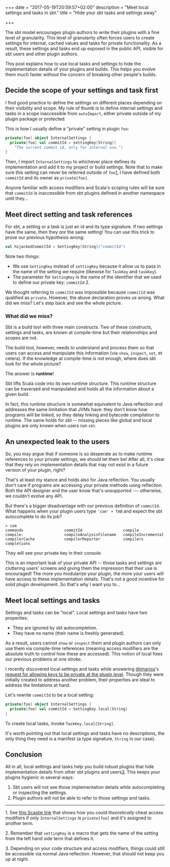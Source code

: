 +++
date = "2017-05-19T20:59:57+02:00"
description = "Meet local settings and tasks in sbt."
title = "Hide your sbt tasks and settings away"

+++

The sbt model encourages plugin authors to write their plugins with a fine level
of granularity. This level of granularity often forces users to create settings
for internal, cached values and tasks for private functionality. As a result,
these settings and tasks end up exposed in the public API, visible for sbt users
and other plugin authors.

This post explains how to use local tasks and settings to hide the
implementation details of your plugins and builds. This helps you evolve them
much faster without the concern of breaking other people's builds.

## Decide the scope of your settings and task first

I find good practice to define the settings on different places depending on
their visibility and scope. My rule of thumb is to define internal settings and
tasks in a scope inaccessible from `autoImport`, either private outside of my
plugin package or protected.

This is how I usually define a "private" setting in plugin `foo`:

```scala
private[foo] object InternalSettings {
  private[foo] val commitId = settingKey[String](
    "The current commit id, only for internal use.")
}
```

Then, I import `InternalSettings` to whichever place defines its implementation
and add it to my project or build settings. Note that to make sure this setting
can never be referred outside of `foo`<a rel='footnote' href='#f1'>1</a>, I have
defined both `commitId` and its owner as `private[foo]`.

Anyone familiar with access modifiers and Scala's scoping rules will be sure
that `commitId` is inaccessible from sbt plugins defined in another namespace
until they...

## Meet direct setting and task references

For sbt, a setting or a task is just an id and its type signature. If two
settings have the same, then they *are* the same setting! You can use this trick
to prove our previous hypothesis wrong:

```scala
val hijackedCommitId = SettingKey[String]("commitId")
```

Note two things:
  
* We use `SettingKey` instead of `settingKey` because it allow us to pass in
    the name of the setting we require (likewise for `TaskKey` and `taskKey`).
* The parameter for `SettingKey` is the name of the identifier that we used to
    define our private key: `commitId` <a rel="footnote" name="#f2">2</a>.

We thought referring to `commitId` was impossible because `commitId` was
qualified as `private`.  However, the above declaration proves us wrong. What
did we miss? Let's step back and see the whole picture.

### What did we miss?

Sbt is a build tool with three main constructs. Two of these constructs,
settings and tasks, are known at compile-time but their relationships and scopes
are not.

The build tool, however, needs to understand and process them so that users can
access and manipulate this information (via `show`, `inspect`, `set`, et
cetera). If the knowledge at compile-time is not enough, where does sbt look for
the whole picture?

The answer is **runtime**!

Sbt lifts Scala code into its own runtime structure. This runtime structure can
be traversed and manipulated and holds all the information about a given build.

In fact, this runtime structure is somewhat equivalent to Java reflection and
addresses the same limitation that JVMs have: they don't know how programs will
be linked, so they delay linking and bytecode compilation to runtime. The same
holds for sbt -- missing pieces like global and local plugins are only known
when users run `sbt`.

## An unexpected leak to the users

So, you may argue that if someone is so desperate as to make runtime references
to your private settings, we should let them be! After all, it's clear that they
rely on implementation details that may not exist in a future version of your
plugin, right?

That's at least my stance and holds also for Java reflection. You usually don't
care if programs are accessing your private methods using reflection. Both the
API designer and the user know that's unsupported --- otherwise, we couldn't
evolve any API.

But there's a bigger disadvantage with our previous definition of `commitId`.
What happens when your plugin users type `'com' + TAB` and expect the sbt
autocomplete to do its job?

```
> com
commands                  commitId                  compile                   compile:                  compileAnalysisFilename   compileIncremental        
compilerCache             compilerReporter          compilers                 completions 
```

They will see your private key in their console.

This is an important leak of your private API -- those tasks and settings are
cluttering users' screens and giving them the impression that their use is
encouraged! The more you modularize your plugin, the more your users will have
access to these implementation details.  That's not a good incentive for solid
plugin development. So that's why I want you to...

## Meet local settings and tasks

Settings and tasks can be "local". Local settings and tasks have two properties:
  
* They are ignored by sbt autocompletion.
* They have no name (their name is freshly generated).

As a result, users cannot `show` or `inspect` them and plugin authors can only
use them via compile-time references (meaning access modifiers are the absolute
truth to control how these are accessed). This notion of local fixes our
previous problems at one stroke.

I recently discovered local settings and tasks while answering
[@imarios](https://github.com/imarios)'s [request for allowing keys to be
private at the plugin level](https://github.com/sbt/sbt/issues/3192). Though
they were initially created to address another problem, their properties are
ideal to address the limitations at hand.

Let's rewrite `commitId` to be a local setting:

```scala
private[foo] object InternalSettings {
  private[foo] val commitId = SettingKey.local[String]
}
```

To create local tasks, invoke `TaskKey.local[String]`.

It's worth pointing out that local settings and tasks have no descriptions, the
only thing they need is a manifest (a type signature, `String` in our case).

## Conclusion

All in all, local settings and tasks help you build robust plugins that hide
implementation details from other sbt plugins and users<a rel='footnote' href='#f3'>3</a>.
This keeps your plugins hygienic in several ways:

1. Sbt users will not see those implementation details while autocompleting or
   inspecting the settings.
2. Plugin authors will not be able to refer to those settings and tasks.

<hr>

<a name='f1'>1.</a> See [this Scastie
link](https://scastie.scala-lang.org/q8yukWZXQuSrJTGgLJu98g) that shows how you
could *theoretically* cheat access modifiers if only `InternalSettings` is
`private[foo]` and it's assigned to another term.

<a name='f2'>2.</a> Remember that `settingKey` is a macro that gets the name of
the setting from the left hand side term that defines it.

<a name='f3'>3.</a> Depending on your code structure and access modifiers,
things could still be accessible via normal Java reflection. However, that
should not keep you up at night.
